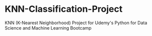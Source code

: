 # KNN-Classification-Project
KNN (K-Nearest Neighborhood) Project for Udemy's Python for Data Science and Machine Learning Bootcamp
